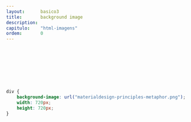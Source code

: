 ```yaml
---
layout:      basico3
title:       background image
description:
capitulo:    "html-imagens"
ordem:       0
---
```


<style>
.exemplo1 {
    background-image: url("materialdesign-principles-metaphor.png");
    width: 100px;
    height: 100px;
}
</style>
<div class="exemplo1"></div>

```css
div {
    background-image: url("materialdesign-principles-metaphor.png");
    width: 720px;
    height: 720px;
}
```


